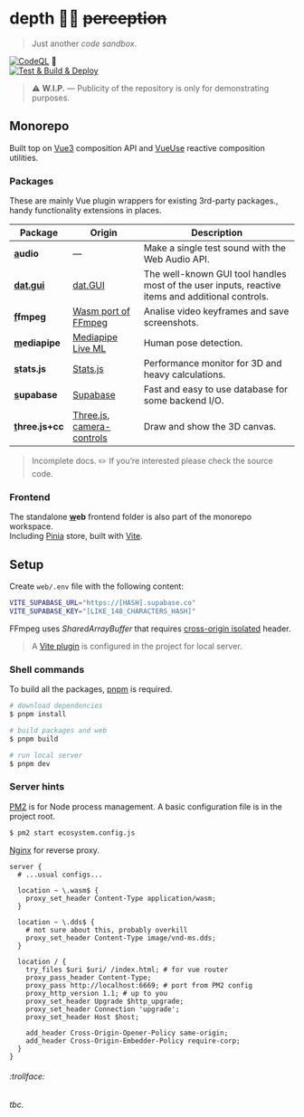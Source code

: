 # depth 🧘‍♀️ ~~perception~~

> Just another _code sandbox_.

[![CodeQL](https://github.com/SubZtep/depth/actions/workflows/codeql-analysis.yml/badge.svg)](https://github.com/SubZtep/depth/actions/workflows/codeql-analysis.yml)
:balloon: \
[![Test & Build & Deploy](https://github.com/SubZtep/depth/actions/workflows/deploy.yml/badge.svg)](https://github.com/SubZtep/depth/actions/workflows/deploy.yml)

> :warning: **W.I.P.** — Publicity of the repository is only for demonstrating purposes.

## Monorepo

Built top on [Vue3](https://v3.vuejs.org/api/sfc-script-setup.html) composition API and [VueUse](https://vueuse.org/functions.html) reactive composition utilities.

### Packages

These are mainly Vue plugin wrappers for existing 3rd-party packages., handy functionality extensions in places.

| Package                                     | Origin                                                                                          | Description                                          |
| ------------------------------------------- | ----------------------------------------------------------------------------------------------- | ---------------------------------------------------- |
| **[a](packages/audio#readme)udio**          | —                                                                                               | Make a single test sound with the Web Audio API.     |
| **[dat.gui](packages/dat.gui#readme)**      | [dat.GUI](https://github.com/dataarts/dat.gui)                                                  | The well-known GUI tool handles most of the user inputs, reactive items and additional controls. |
| **[f](packages/ffmpeg#readme)fmpeg**        | [Wasm port of FFmpeg](https://ffmpegwasm.netlify.app/)                                          | Analise video keyframes and save screenshots.        |
| **[m](packages/mediapipe#readme)ediapipe**  | [Mediapipe Live ML](https://google.github.io/mediapipe/getting_started/javascript)              | Human pose detection.                                |
| **[s](packages/stats.js#readme)tats.js**    | [Stats.js](http://mrdoob.github.io/stats.js/)                                                   | Performance monitor for 3D and heavy calculations.   |
| **[s](packages/supabase#readme)upabase**    | [Supabase](https://supabase.io/)                                                                | Fast and easy to use database for some backend I/O.  |
| **[t](packages/three.js#readme)hree.js+cc** | [Three.js](https://threejs.org/), [camera-controls](https://github.com/yomotsu/camera-controls) | Draw and show the 3D canvas.                         |

> Incomplete docs. :pencil2: If you’re interested please check the source code.

### Frontend

The standalone **[w](./web#readme)eb** frontend folder is also part of the monorepo workspace. \
Including [Pinia](https://pinia.esm.dev/) store, built with [Vite](https://vitejs.dev/).

## Setup

Create `web/.env` file with the following content:

```sh
VITE_SUPABASE_URL="https://[HASH].supabase.co"
VITE_SUPABASE_KEY="[LIKE_148_CHARACTERS_HASH]"
```

FFmpeg uses _SharedArrayBuffer_ that requires [cross-origin isolated](https://developer.chrome.com/blog/enabling-shared-array-buffer/) header.

> A [Vite plugin](https://github.com/chaosprint/vite-plugin-cross-origin-isolation) is configured in the project for local server.

### Shell commands

To build all the packages, [pnpm](https://pnpm.io/installation) is required.

```sh
# download dependencies
$ pnpm install

# build packages and web
$ pnpm build

# run local server
$ pnpm dev
```

### Server hints

[PM2](https://pm2.keymetrics.io/docs/usage/quick-start/) is for Node process management. A basic configuration file is in the project root.

```sh
$ pm2 start ecosystem.config.js
```

[Nginx](https://docs.nginx.com/nginx/admin-guide/web-server/reverse-proxy/) for reverse proxy.

```nginx
server {
  # ...usual configs...

  location ~ \.wasm$ {
    proxy_set_header Content-Type application/wasm;
  }

  location ~ \.dds$ {
    # not sure about this, probably overkill
    proxy_set_header Content-Type image/vnd-ms.dds;
  }

  location / {
    try_files $uri $uri/ /index.html; # for vue router
    proxy_pass_header Content-Type;
    proxy_pass http://localhost:6669; # port from PM2 config
    proxy_http_version 1.1; # up to you
    proxy_set_header Upgrade $http_upgrade;
    proxy_set_header Connection 'upgrade';
    proxy_set_header Host $host;

    add_header Cross-Origin-Opener-Policy same-origin;
    add_header Cross-Origin-Embedder-Policy require-corp;
  }
}
```

###### :trollface:

_tbc._

